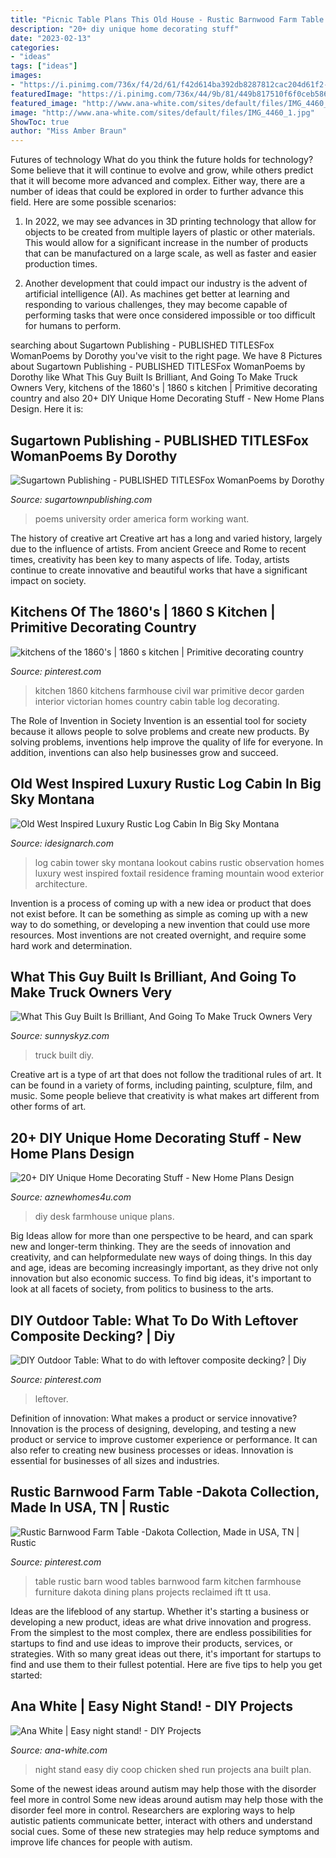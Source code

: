 ```yaml
---
title: "Picnic Table Plans This Old House - Rustic Barnwood Farm Table -dakota Collection, Made In Usa, Tn"
description: "20+ diy unique home decorating stuff"
date: "2023-02-13"
categories:
- "ideas"
tags: ["ideas"]
images:
- "https://i.pinimg.com/736x/f4/2d/61/f42d614ba392db8287812cac204d61f2--vintage-kitchen-kitchen-designs.jpg"
featuredImage: "https://i.pinimg.com/736x/44/9b/81/449b817510f6f0ceb586f1ccac32e711--barn-wood-tables-rustic-table.jpg"
featured_image: "http://www.ana-white.com/sites/default/files/IMG_4460_1.jpg"
image: "http://www.ana-white.com/sites/default/files/IMG_4460_1.jpg"
ShowToc: true
author: "Miss Amber Braun"
---
```



Futures of technology
What do you think the future holds for technology? Some believe that it will continue to evolve and grow, while others predict that it will become more advanced and complex. Either way, there are a number of ideas that could be explored in order to further advance this field. Here are some possible scenarios:
1) In 2022, we may see advances in 3D printing technology that allow for objects to be created from multiple layers of plastic or other materials. This would allow for a significant increase in the number of products that can be manufactured on a large scale, as well as faster and easier production times.

2) Another development that could impact our industry is the advent of artificial intelligence (AI). As machines get better at learning and responding to various challenges, they may become capable of performing tasks that were once considered impossible or too difficult for humans to perform.

	

		
searching about Sugartown Publishing - PUBLISHED TITLESFox WomanPoems by Dorothy you've visit to the right page. We have 8 Pictures about Sugartown Publishing - PUBLISHED TITLESFox WomanPoems by Dorothy like What This Guy Built Is Brilliant, And Going To Make Truck Owners Very, kitchens of the 1860&#039;s | 1860 s kitchen | Primitive decorating country and also 20+ DIY Unique Home Decorating Stuff - New Home Plans Design. Here it is:
		
    
## Sugartown Publishing - PUBLISHED TITLESFox WomanPoems By Dorothy

<img loading=lazy src="http://www.sugartownpublishing.com/yahoo_site_admin/assets/images/C-Coleman-final-cover_sm.114120810_std.jpg" onerror="this.onerror=null;this.src='https://tse2.mm.bing.net/th?id=OIP.jYimtef_YN9Dcd76Yur0hAAAAA&amp;pid=15.1';" alt="Sugartown Publishing - PUBLISHED TITLESFox WomanPoems by Dorothy">

_Source: sugartownpublishing.com_

>poems university order america form working want. 

	

The history of creative art
Creative art has a long and varied history, largely due to the influence of artists. From ancient Greece and Rome to recent times, creativity has been key to many aspects of life. Today, artists continue to create innovative and beautiful works that have a significant impact on society.

    
## Kitchens Of The 1860&#039;s | 1860 S Kitchen | Primitive Decorating Country

<img loading=lazy src="https://i.pinimg.com/736x/f4/2d/61/f42d614ba392db8287812cac204d61f2--vintage-kitchen-kitchen-designs.jpg" onerror="this.onerror=null;this.src='https://tse2.mm.bing.net/th?id=OIP.7p0ugrXm0qBDWbxkncWfDAAAAA&amp;pid=15.1';" alt="kitchens of the 1860&#039;s | 1860 s kitchen | Primitive decorating country">

_Source: pinterest.com_

>kitchen 1860 kitchens farmhouse civil war primitive decor garden interior victorian homes country cabin table log decorating. 

	

The Role of Invention in Society
Invention is an essential tool for society because it allows people to solve problems and create new products. By solving problems, inventions help improve the quality of life for everyone. In addition, inventions can also help businesses grow and succeed.

    
## Old West Inspired Luxury Rustic Log Cabin In Big Sky Montana

<img loading=lazy src="https://www.idesignarch.com/wp-content/uploads/Foxtail-Residence-Montana_13.jpg" onerror="this.onerror=null;this.src='https://tse1.mm.bing.net/th?id=OIP.2B5oDGTJimffNZ5HcpL51gHaKW&amp;pid=15.1';" alt="Old West Inspired Luxury Rustic Log Cabin In Big Sky Montana">

_Source: idesignarch.com_

>log cabin tower sky montana lookout cabins rustic observation homes luxury west inspired foxtail residence framing mountain wood exterior architecture. 

	

Invention is a process of coming up with a new idea or product that does not exist before. It can be something as simple as coming up with a new way to do something, or developing a new invention that could use more resources. Most inventions are not created overnight, and require some hard work and determination.

    
## What This Guy Built Is Brilliant, And Going To Make Truck Owners Very

<img loading=lazy src="https://www.sunnyskyz.com/uploads/2014/10/jzutl-25-c7ouWVi.jpg" onerror="this.onerror=null;this.src='https://tse3.mm.bing.net/th?id=OIP.86PGo3d-tmS5PyXIaX14bgHaE7&amp;pid=15.1';" alt="What This Guy Built Is Brilliant, And Going To Make Truck Owners Very">

_Source: sunnyskyz.com_

>truck built diy. 

	

Creative art is a type of art that does not follow the traditional rules of art. It can be found in a variety of forms, including painting, sculpture, film, and music. Some people believe that creativity is what makes art different from other forms of art.

    
## 20+ DIY Unique Home Decorating Stuff - New Home Plans Design

<img loading=lazy src="http://www.aznewhomes4u.com/wp-content/uploads/2017/04/DIY-Farmhouse-Desk-Design-Ideas.jpg" onerror="this.onerror=null;this.src='https://tse3.mm.bing.net/th?id=OIP.ad9lffAxgFNQucxmDCgs4gHaJ3&amp;pid=15.1';" alt="20+ DIY Unique Home Decorating Stuff - New Home Plans Design">

_Source: aznewhomes4u.com_

>diy desk farmhouse unique plans. 

	

Big Ideas allow for more than one perspective to be heard, and can spark new and longer-term thinking. They are the seeds of innovation and creativity, and can helpformedulate new ways of doing things. In this day and age, ideas are becoming increasingly important, as they drive not only innovation but also economic success. To find big ideas, it's important to look at all facets of society, from politics to business to the arts.

    
## DIY Outdoor Table: What To Do With Leftover Composite Decking? | Diy

<img loading=lazy src="https://i.pinimg.com/736x/e6/22/9e/e6229ea50c797726f357bb95554a6905.jpg" onerror="this.onerror=null;this.src='https://tse4.mm.bing.net/th?id=OIP.Ah2WeVAJ97MdLEQaAwF3rAHaJ3&amp;pid=15.1';" alt="DIY Outdoor Table: What to do with leftover composite decking? | Diy">

_Source: pinterest.com_

>leftover. 

	

Definition of innovation: What makes a product or service innovative?
Innovation is the process of designing, developing, and testing a new product or service to improve customer experience or performance. It can also refer to creating new business processes or ideas. Innovation is essential for businesses of all sizes and industries.

    
## Rustic Barnwood Farm Table -Dakota Collection, Made In USA, TN | Rustic

<img loading=lazy src="https://i.pinimg.com/736x/44/9b/81/449b817510f6f0ceb586f1ccac32e711--barn-wood-tables-rustic-table.jpg" onerror="this.onerror=null;this.src='https://tse2.mm.bing.net/th?id=OIP.BbCrUQxY9gkl6OUkvnJLDwHaFb&amp;pid=15.1';" alt="Rustic Barnwood Farm Table -Dakota Collection, Made in USA, TN | Rustic">

_Source: pinterest.com_

>table rustic barn wood tables barnwood farm kitchen farmhouse furniture dakota dining plans projects reclaimed ift tt usa. 

	

Ideas are the lifeblood of any startup. Whether it's starting a business or developing a new product, ideas are what drive innovation and progress. From the simplest to the most complex, there are endless possibilities for startups to find and use ideas to improve their products, services, or strategies. With so many great ideas out there, it's important for startups to find and use them to their fullest potential. Here are five tips to help you get started:

    
## Ana White | Easy Night Stand! - DIY Projects

<img loading=lazy src="http://www.ana-white.com/sites/default/files/IMG_4460_1.jpg" onerror="this.onerror=null;this.src='https://tse3.mm.bing.net/th?id=OIP.QkXx8eIl1RvitBoKZfmtXAHaJ4&amp;pid=15.1';" alt="Ana White | Easy night stand! - DIY Projects">

_Source: ana-white.com_

>night stand easy diy coop chicken shed run projects ana built plan. 

	

Some of the newest ideas around autism may help those with the disorder feel more in control
Some new ideas around autism may help those with the disorder feel more in control. Researchers are exploring ways to help autistic patients communicate better, interact with others and understand social cues. Some of these new strategies may help reduce symptoms and improve life chances for people with autism.

